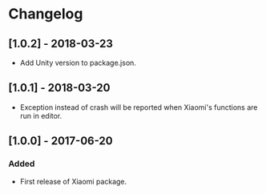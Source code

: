# Changelog
## [1.0.2] - 2018-03-23
- Add Unity version to package.json.

## [1.0.1] - 2018-03-20
- Exception instead of crash will be reported when Xiaomi's functions are run in editor.

## [1.0.0] - 2017-06-20
### Added
- First release of Xiaomi package.